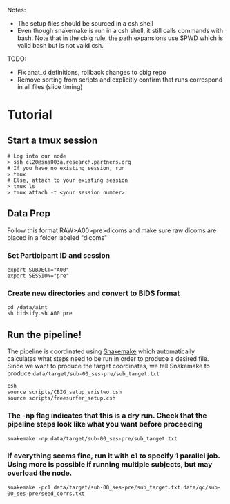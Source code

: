 Notes:
- The setup files should be sourced in a csh shell
- Even though snakemake is run in a csh shell, it still calls commands with bash. Note that in the cbig rule, the path expansions use $PWD which is valid bash but is not valid csh. 

TODO:
- Fix anat_d definitions, rollback changes to cbig repo
- Remove sorting from scripts and explicitly confirm that runs correspond in all files (slice timing)



# Tutorial
## Start a tmux session
```
# Log into our node
> ssh cl20@sna003a.research.partners.org
# If you have no existing session, run
> tmux
# Else, attach to your existing session
> tmux ls
> tmux attach -t <your session number>
```

## Data Prep
Follow this format RAW>A00>pre>dicoms and make sure raw dicoms are placed in a folder labeled "dicoms"
### Set Participant ID and session
```
export SUBJECT="A00"
export SESSION="pre"
```
### Create new directories and convert to BIDS format
```
cd /data/aint
sh bidsify.sh A00 pre
```

## Run the pipeline!
The pipeline is coordinated using [Snakemake](https://github.com/snakemake/snakemake) which automatically calculates what steps need to be run in order to produce a desired file. Since we want to produce the target coordinates, we tell Snakemake to produce `data/target/sub-00_ses-pre/sub_target.txt`
```
csh
source scripts/CBIG_setup_eristwo.csh
source scripts/freesurfer_setup.csh
```
### The -np flag indicates that this is a dry run. Check that the pipeline steps look like what you want before proceeding
```
snakemake -np data/target/sub-00_ses-pre/sub_target.txt
```
### If everything seems fine, run it with c1 to specify 1 parallel job. Using more is possible if running multiple subjects, but may overload the node.
```
snakemake -pc1 data/target/sub-00_ses-pre/sub_target.txt data/qc/sub-00_ses-pre/seed_corrs.txt
```
